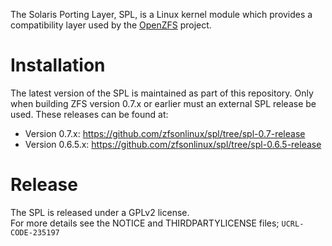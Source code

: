 The Solaris Porting Layer, SPL, is a Linux kernel module which provides a
compatibility layer used by the [OpenZFS](https://github.com/openzfs/zfs) project.

# Installation

The latest version of the SPL is maintained as part of this repository.
Only when building ZFS version 0.7.x or earlier must an external SPL release
be used.  These releases can be found at:

  * Version 0.7.x: https://github.com/zfsonlinux/spl/tree/spl-0.7-release  
  * Version 0.6.5.x: https://github.com/zfsonlinux/spl/tree/spl-0.6.5-release  

# Release

The SPL is released under a GPLv2 license.  
For more details see the NOTICE and THIRDPARTYLICENSE files; `UCRL-CODE-235197`
